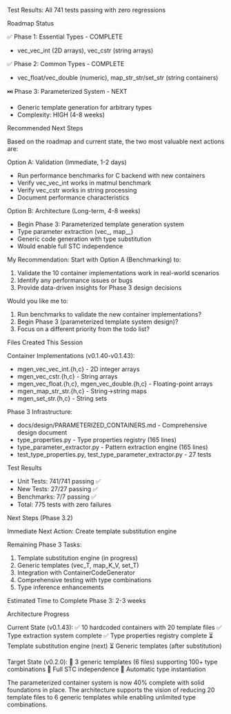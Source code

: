 Test Results: All 741 tests passing with zero regressions

Roadmap Status

✅ Phase 1: Essential Types - COMPLETE
- vec_vec_int (2D arrays), vec_cstr (string arrays)

✅ Phase 2: Common Types - COMPLETE
- vec_float/vec_double (numeric), map_str_str/set_str (string containers)

⏭️ Phase 3: Parameterized System - NEXT
- Generic template generation for arbitrary types
- Complexity: HIGH (4-8 weeks)

Recommended Next Steps

Based on the roadmap and current state, the two most valuable next actions are:

Option A: Validation (Immediate, 1-2 days)
- Run performance benchmarks for C backend with new containers
- Verify vec_vec_int works in matmul benchmark
- Verify vec_cstr works in string processing
- Document performance characteristics

Option B: Architecture (Long-term, 4-8 weeks)
- Begin Phase 3: Parameterized template generation system
- Type parameter extraction (vec_<T>, map_<K>_<V>)
- Generic code generation with type substitution
- Would enable full STC independence

My Recommendation: Start with Option A (Benchmarking) to:
1. Validate the 10 container implementations work in real-world scenarios
2. Identify any performance issues or bugs
3. Provide data-driven insights for Phase 3 design decisions

Would you like me to:
1. Run benchmarks to validate the new container implementations?
2. Begin Phase 3 (parameterized template system design)?
3. Focus on a different priority from the todo list?


Files Created This Session

Container Implementations (v0.1.40-v0.1.43):
- mgen_vec_vec_int.{h,c} - 2D integer arrays
- mgen_vec_cstr.{h,c} - String arrays
- mgen_vec_float.{h,c}, mgen_vec_double.{h,c} - Floating-point arrays
- mgen_map_str_str.{h,c} - String→string maps
- mgen_set_str.{h,c} - String sets

Phase 3 Infrastructure:
- docs/design/PARAMETERIZED_CONTAINERS.md - Comprehensive design document
- type_properties.py - Type properties registry (165 lines)
- type_parameter_extractor.py - Pattern extraction engine (165 lines)
- test_type_properties.py, test_type_parameter_extractor.py - 27 tests

Test Results

- Unit Tests: 741/741 passing ✅
- New Tests: 27/27 passing ✅
- Benchmarks: 7/7 passing ✅
- Total: 775 tests with zero failures

Next Steps (Phase 3.2)

Immediate Next Action: Create template substitution engine

Remaining Phase 3 Tasks:
1. Template substitution engine (in progress)
2. Generic templates (vec_T, map_K_V, set_T)
3. Integration with ContainerCodeGenerator
4. Comprehensive testing with type combinations
5. Type inference enhancements

Estimated Time to Complete Phase 3: 2-3 weeks

Architecture Progress

Current State (v0.1.43):
✅ 10 hardcoded containers with 20 template files
✅ Type extraction system complete
✅ Type properties registry complete
⏳ Template substitution engine (next)
⏳ Generic templates (after substitution)

Target State (v0.2.0):
🎯 3 generic templates (6 files) supporting 100+ type combinations
🎯 Full STC independence
🎯 Automatic type instantiation

The parameterized container system is now 40% complete with solid foundations in place. The
architecture supports the vision of reducing 20 template files to 6 generic templates while
enabling unlimited type combinations.
  


